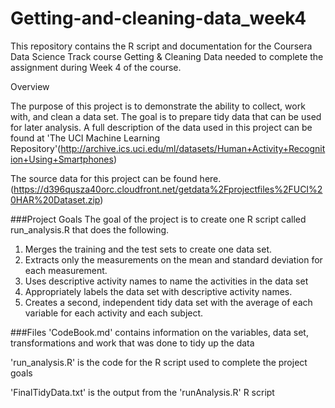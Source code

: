 # Getting-and-cleaning-data_week4

This repository contains the R script and documentation for the Coursera Data Science Track course Getting & Cleaning Data needed to complete the assignment during Week 4 of the course.

Overview

The purpose of this project is to demonstrate the ability to collect, work with, and clean a data set. The goal is to prepare tidy data that can be used for later analysis. A full description of the data used in this project can be found at 'The UCI Machine Learning Repository'(http://archive.ics.uci.edu/ml/datasets/Human+Activity+Recognition+Using+Smartphones)

The source data for this project can be found here.(https://d396qusza40orc.cloudfront.net/getdata%2Fprojectfiles%2FUCI%20HAR%20Dataset.zip)

###Project Goals The goal of the project is to create one R script called run_analysis.R that does the following.
1. Merges the training and the test sets to create one data set.
2. Extracts only the measurements on the mean and standard deviation for each measurement.
3. Uses descriptive activity names to name the activities in the data set
4. Appropriately labels the data set with descriptive activity names.
5. Creates a second, independent tidy data set with the average of each variable for each activity and each subject.


###Files 'CodeBook.md' contains information on the variables, data set, transformations and work that was done to tidy up the data

'run_analysis.R' is the code for the R script used to complete the project goals

'FinalTidyData.txt' is the output from the 'runAnalysis.R' R script
